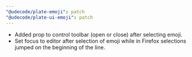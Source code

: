 ```yaml
---
"@udecode/plate-emoji": patch
"@udecode/plate-ui-emoji": patch
---
```


- Added prop to control toolbar (open or close) after selecting emoji.
- Set focus to editor after selection of emoji while in Firefox selections jumped on the beginning of the line.
